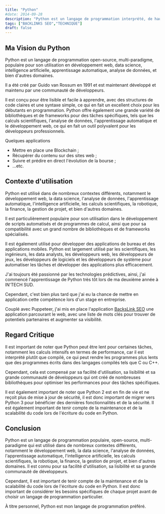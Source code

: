 ```yaml
---
title: "Python"
#date: 2014-09-28
description: "Python est un langage de programmation interprété, de haut niveau et d'usage général."
tags: ["BACKLINKS SEO","TECHNIQUE"]
draft: false
---
```


## Ma Vision du Python

Python est un langage de programmation open-source, multi-paradigme, populaire pour son utilisation en développement web, data science, intelligence artificielle, apprentissage automatique, analyse de données, et bien d'autres domaines. 

Il a été créé par Guido van Rossum en 1991 et est maintenant développé et maintenu par une communauté de développeurs. 

Il est conçu pour être lisible et facile à apprendre, avec des structures de code claires et une syntaxe simple, ce qui en fait un excellent choix pour les débutants en programmation. Python offre également une grande variété de bibliothèques et de frameworks pour des tâches spécifiques, tels que les calculs scientifiques, l'analyse de données, l'apprentissage automatique et le développement web, ce qui en fait un outil polyvalent pour les développeurs professionnels.


Quelques applications

- Mettre en place une Blockchain ;
- Récupérer du contenu sur des sites web ;
- Suivre et prédire en direct l'évolution de la bourse ;
- ...etc. 

## Contexte d'utilisation
Python est utilisé dans de nombreux contextes différents, notamment le développement web, la data science, l'analyse de données, l'apprentissage automatique, l'intelligence artificielle, les calculs scientifiques, la robotique, la finance, la gestion de projet, et bien d'autres domaines. 

Il est particulièrement populaire pour son utilisation dans le développement de scripts automatisés et de programmes de calcul, ainsi que pour sa compatibilité avec un grand nombre de bibliothèques et de frameworks spécialisés. 

Il est également utilisé pour développer des applications de bureau et des applications mobiles. Python est largement utilisé par les scientifiques, les ingénieurs, les data analysts, les développeurs web, les développeurs de jeux, les développeurs de logiciels et les développeurs de système pour automatiser les tâches et développer des applications plus efficacement.

J'ai toujours été passionné par les technologies prédictives, ainsi, j'ai commencé l'apprentissage de Python très tôt lors de ma deuxième année à IN'TECH SUD.

Cependant, c'est bien plus tard que j'ai eu la chance de mettre en application cette compétence lors d'un stage en entreprise.

Couplé avec Puppeteer, j'ai mis en place l'application [BacksLink SEO](../../projets/backlinks-seo) une application parcourant le web, avec une liste de mots clés pour trouver de potentiels partenaires et augmenter sa visibilité. 

## Regard Critique
Il est important de noter que Python peut être lent pour certaines tâches, notamment les calculs intensifs en termes de performance, car il est interprété plutôt que compilé, ce qui peut rendre les programmes plus lents que des programmes écrits dans des langages compilés tels que C ou C++. 

Cependant, cela est compensé par sa facilité d'utilisation, sa lisibilité et sa grande communauté de développeurs qui ont créé de nombreuses bibliothèques pour optimiser les performances pour des tâches spécifiques. 

Il est également important de noter que Python 2 est en fin de vie et ne reçoit plus de mise à jour de sécurité, il est donc important de migrer vers Python 3 pour bénéficier des dernières fonctionnalités et de la sécurité. Il est également important de tenir compte de la maintenance et de la scalabilité du code lors de l'écriture du code en Python.


## Conclusion

Python est un langage de programmation populaire, open-source, multi-paradigme qui est utilisé dans de nombreux contextes différents, notamment le développement web, la data science, l'analyse de données, l'apprentissage automatique, l'intelligence artificielle, les calculs scientifiques, la robotique, la finance, la gestion de projet, et bien d'autres domaines. Il est connu pour sa facilité d'utilisation, sa lisibilité et sa grande communauté de développeurs. 

Cependant, Il est important de tenir compte de la maintenance et de la scalabilité du code lors de l'écriture du code en Python. Il est donc important de considérer les besoins spécifiques de chaque projet avant de choisir un langage de programmation particulier.

À titre personnel, Python est mon langage de programmation préféré. 
